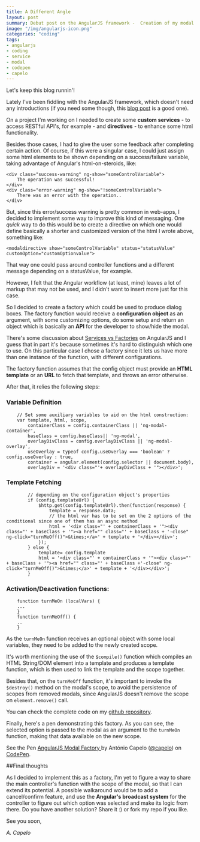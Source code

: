 ```yaml
---
title: A Different Angle
layout: post
summary: Debut post on the AngularJS framework -  Creation of my modal service
image: "/img/angularjs-icon.png"
categories: "coding"
tags:
- angularjs
- coding
- service
- modal
- codepen
- capelo
---
```


Let's keep this blog runnin'!

Lately I've been fiddling with the AngularJS framework, which doesn't need any introductions (if you need some though, this [blog post](http://blog.chartbeat.com/2014/01/15/how-angular-lets-us-iterate/) is a good one).

On a project I'm working on I needed to create some **custom services** - to access RESTful API's, for example - and **directives** - to enhance some html functionality. 

Besides those cases, I had to give the user some feedback after completing certain action. Of course, if this were a singular case, I could just assign some html elements to be shown depending on a success/failure variable, taking advantage of Angular's html-on-steroids, like:

	<div class="success-warning" ng-show="someControlVariable">
		The operation was successful!
	</div>
	<div class="error-warning" ng-show="!someControlVariable">
		There was an error with the operation..
	</div>

But, since this error/success warning is pretty common in web-apps, I decided to implement some way to improve this kind of messaging.
One *quick* way to do this would be to create a directive on which one would define basically a shorter and customized version of the html I wrote above, something like:

	<modaldirective show="someControlVariable" status="statusValue" customOption="customOptionvalue">

That way one could pass around controller functions and a different message depending on a statusValue, for example.

However, I felt that the Angular workflow (at least, mine) leaves a lot of markup that may not be used, and I didn't want to insert more just for this case.

So I decided to create a factory which could be used to produce dialog boxes.
The factory function would receive a **configuration object** as an argument, with some customizing options, do some setup and return an object which is basically an **API** for the developer to show/hide the modal. 

There's some discussion about [Services vs Factories](http://stackoverflow.com/questions/15666048/angular-js-service-vs-provider-vs-factory) on AngularJS and I guess that in part it's because sometimes it's hard to distinguish which one to use. On this particular case I chose a factory since it lets us have more than one instance of the function, with different configurations. 

The factory function assumes that the config object must provide an **HTML template** or an **URL** to fetch that template, and throws an error otherwise.

After that, it relies the following steps:

### Variable Definition

		// Set some auxiliary variables to aid on the html construction:
	    var template, html, scope,
	        containerClass = config.containerClass || 'ng-modal-container',
	        baseClass = config.baseClass|| 'ng-modal',
	        overlayDivClass = config.overlayDivClass || 'ng-modal-overlay',
	        useOverlay = typeof config.useOverlay === 'boolean' ? config.useOverlay : true,
	        container = angular.element(config.selector || document.body),
	        overlayDiv = '<div class="'+ overlayDivClass + '"></div>';

### Template Fetching
			
			// depending on the configuration object's properties
			if (config.templateUrl) {
		        $http.get(config.templateUrl).then(function(response) {
		            template = response.data;
		            // the html var has to be set on the 2 options of the conditional since one of them has an async method
		            html = '<div class="' + containerClass + '"><div class="' + baseClass + '"><a href="" class="' + baseClass + '-close" ng-click="turnMeOff()">&times;</a>' + template + '</div></div>';
		        });
		    } else {
		        template= config.template
		        html = '<div class="' + containerClass + '"><div class="' + baseClass + '"><a href="" class="' + baseClass +'-close" ng-click="turnMeOff()">&times;</a>' + template + '</div></div>';
		    }

### Activation/Deactivation functions:

		function turnMeOn (localVars) {
		...
		}
		function turnMeOff() {
		..
		}

As the ``turnMeOn`` function receives an optional object with some local variables, they need to be added to the newly created scope.

It's worth mentioning the use of the ``$compile()`` function which compiles an HTML String/DOM element into a template and produces a template function, which is then used to link the template and the scope together.

Besides that, on the ``turnMeOff`` function, it's important to invoke the ``$destroy()`` method on the modal's scope, to avoid the persistence of scopes from removed modals, since AngularJS doesn't remove the scope on ``element.remove()`` call.

You can check the complete code on my <a href="https://github.com/antoniocapelo/AngularJS-ModalFactory" target="_blank"> github repository</a>.

Finally, here's a pen demonstrating this factory. As you can see, the selected option is passed to the modal as an argument to the ``turnMeOn`` function, making that data available on the new scope.

<p data-height="597" data-theme-id="661" data-slug-hash="wKeEA" data-default-tab="result" class='codepen'>See the Pen <a href='http://codepen.io/capelo/pen/wKeEA'>AngularJS Modal Factory </a> by António Capelo (<a href='http://codepen.io/capelo'>@capelo</a>) on <a href='http://codepen.io'>CodePen</a>.</p>
<script async src="//codepen.io/assets/embed/ei.js"></script>

##Final thoughts 

As I decided to implement this as a factory, I'm yet to figure a way to share the main controller's function with the scope of the modal, so that I can extend its potential. A possible walkaround would be to add a cancel/confirm feature, and use the **Angular's broadcast system** for the controller to figure out which option was selected and make its logic from there. Do you have another solution? Share it :) or fork my repo if you like.

See you soon,

*A. Capelo*